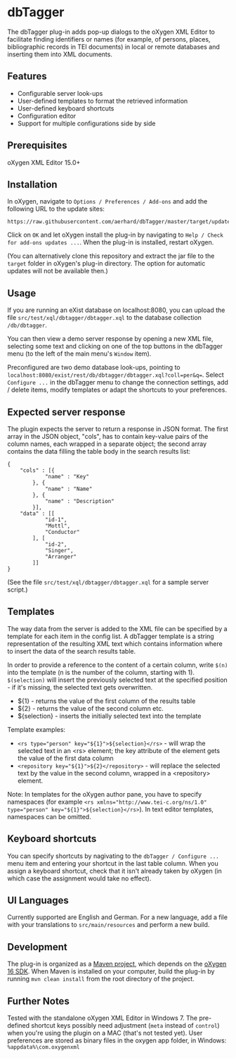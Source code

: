 dbTagger
========
The dbTagger plug-in adds pop-up dialogs to the oXygen XML Editor to facilitate finding identifiers or names (for example, of persons, places, bibliographic records in TEI documents) in local or remote databases and inserting them into XML documents.

Features
--------

- Configurable server look-ups
- User-defined templates to format the retrieved information 
- User-defined keyboard shortcuts
- Configuration editor
- Support for multiple configurations side by side

Prerequisites
-------------

oXygen XML Editor 15.0+

Installation
------------

In oXygen, navigate to `Options / Preferences / Add-ons` and add the following URL to the update sites: 

```
https://raw.githubusercontent.com/aerhard/dbTagger/master/target/update/extension.xml
```

Click on `OK` and let oXygen install the plug-in by navigating to `Help / Check for add-ons updates ...`. When the plug-in is installed, restart oXygen.

(You can alternatively clone this repository and extract the jar file to the `target` folder in oXygen's plug-in directory. The option for automatic updates will not be available then.) 

Usage
-----

If you are running an eXist database on localhost:8080, you can upload the file `src/test/xql/dbtagger/dbtagger.xql` to the database collection `/db/dbtagger`. 

You can then view a demo server response by opening a new XML file, selecting some text and clicking on one of the top buttons in the dbTagger menu (to the left of the main menu's `Window` item). 

Preconfigured are two demo database look-ups, pointing to `localhost:8080/exist/rest/db/dbtagger/dbtagger.xql?coll=per&q=`. Select `Configure ...` in the dbTagger menu to change the connection settings, add / delete items, modify templates or adapt the shortcuts to your preferences. 


Expected server response
------------------------

The plugin expects the server to return a response in JSON format. The first array in the JSON object, "cols", has to contain key-value pairs of the column names, each wrapped in a separate object; the second array contains the data filling the table body in the search results list:

	{ 
		"cols" : [{ 
				"name" : "Key" 
			}, { 
				"name" : "Name" 
			}, { 
				"name" : "Description" 
			}], 
		"data" : [[
				"id-1", 
				"Mottl", 
				"Conductor"
			], [
				"id-2", 
				"Singer", 
				"Arranger"
			]] 
	}

(See the file `src/test/xql/dbtagger/dbtagger.xql` for a sample server script.)

Templates
-------------------

The way data from the server is added to the XML file can be specified by a template for each item in the config list. A dbTagger template is a string representation of the resulting XML text which contains information where to insert the data of the search results table. 

In order to provide a reference to the content of a certain column, write `$(n)` into the template (n is the number of the column, starting with 1). `$(selection)` will insert the previously selected text at the specified position - if it's missing, the selected text gets overwritten. 

* ${1} - returns the value of the first column of the results table
* ${2} - returns the value of the second column
	etc.
* ${selection} - inserts the initially selected text into the template

Template examples:

* `<rs type="person" key="${1}">${selection}</rs>` - will wrap the selected text in an &lt;rs&gt; element; the key attribute of the element gets the value of the first data column
* `<repository key="${1}">${2}</repository>` - will replace the selected text by the value in the second column, wrapped in a &lt;repository&gt; element.

Note: In templates for the oXygen author pane, you have to specify namespaces (for example `<rs xmlns="http://www.tei-c.org/ns/1.0" type="person" key="${1}">${selection}</rs>`). In text editor templates, namespaces can be omitted.

Keyboard shortcuts
------------------

You can specify shortcuts by nagivating to the `dbTagger / Configure ...` menu item and entering your shortcut in the last table column. When you assign a keyboard shortcut, check that it isn't already taken by oXygen (in which case the assignment would take no effect).

UI Languages
------------

Currently supported are English and German. For a new language, add a file with your translations to `src/main/resources` and perform a new build.

Development
-----------

The plug-in is organized as a [Maven project](http://maven.apache.org/), which depends on the [oXygen 16 SDK](http://www.oxygenxml.com/oxygen_sdk.html). When Maven is installed on your computer, build the plug-in by running `mvn clean install` from the root directory of the project. 

Further Notes
-------------

Tested with the standalone oXygen XML Editor in Windows 7. The pre-defined shortcut keys possibly need adjustment (`meta` instead of `control`) when you're using the plugin on a MAC (that's not tested yet).
User preferences are stored as binary files in the oxygen app folder, in Windows: `%appdata%\com.oxygenxml`
